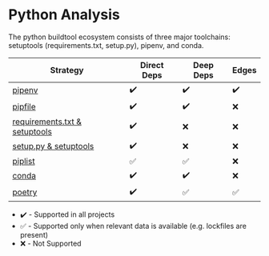 # Python Analysis

The python buildtool ecosystem consists of three major toolchains: setuptools
(requirements.txt, setup.py), pipenv, and conda.

| Strategy                                       | Direct Deps        | Deep Deps          | Edges              |
| ---------------------------------------------- | ------------------ | ------------------ | ------------------ |
| [pipenv](pipenv.md)                            | :heavy_check_mark: | :heavy_check_mark: | :heavy_check_mark: |
| [pipfile](pipenv.md)                           | :heavy_check_mark: | :heavy_check_mark: | :x:                |
| [requirements.txt & setuptools](setuptools.md) | :heavy_check_mark: | :x:                | :x:                |
| [setup.py & setuptools](setuptools.md)         | :heavy_check_mark: | :x:                | :x:                |
| [piplist](piplist.md)                          | :white_check_mark: | :white_check_mark: | :x:                |
| [conda](conda.md)                              | :heavy_check_mark: | :heavy_check_mark: | :x:                |
| [poetry](poetry.md)                            | :heavy_check_mark: | :white_check_mark: | :white_check_mark: |

* :heavy_check_mark: - Supported in all projects
* :white_check_mark: - Supported only when relevant data is available (e.g. lockfiles are present)
* :x: - Not Supported
